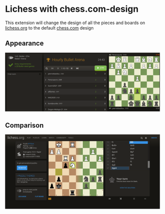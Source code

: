 # Lichess with chess.com-design
This extension will change the design of all the pieces and boards on [lichess.org](https://lichess.org/) to the default [chess.com](https://chess.com/) design 
## Appearance
![Picture of Bullet arena with extension](readme-ressources/arena.png)
## Comparison
![On the left the default theme on the right the chess.com-theme](readme-ressources/puzzles.png)